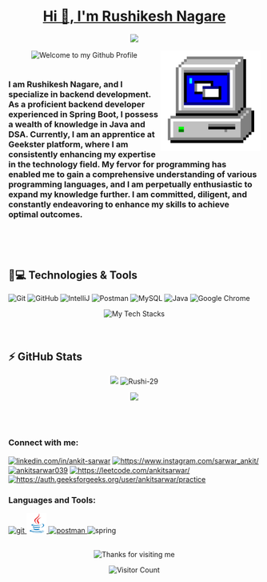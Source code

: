 <a href="https://github.com/Rushi-29">
  <h1 align="center">Hi 👋, I'm Rushikesh Nagare</h1>

<div align="center">

  
![][logo-url]
 
</div>
  </a>

[logo-url]: https://i.giphy.com/media/KzJkzjggfGN5Py6nkT/200.webp


<div align="center">
  <img src="https://github.com/BrunnerLivio/brunnerlivio/blob/master/images/welcome.png?raw=true" style="max-width: 100%;" alt="Welcome to my Github Profile" />
  <img align="right" alt="GIF" src="https://github.com/deut-erium/deut-erium/blob/master/assets/computer.gif?raw=1" width="200vw" />
  <br />
  <br />
  
</div>

 ### I am Rushikesh Nagare, and I specialize in backend development. As a proficient backend developer experienced in Spring Boot, I possess a wealth of knowledge in Java and DSA. Currently, I am an apprentice at Geekster platform, where I am consistently enhancing my expertise in the technology field. My fervor for programming has enabled me to gain a comprehensive understanding of various programming languages, and I am perpetually enthusiastic to expand my knowledge further. I am committed, diligent, and constantly endeavoring to enhance my skills to achieve optimal outcomes.


<br>
<br>
<br>

## 🚀💻 Technologies & Tools

  ![Git](https://img.shields.io/badge/-Git-black?style=flat-square&logo=git)
  ![GitHub](https://img.shields.io/badge/-GitHub-181717?style=flat-square&logo=github)
  ![IntelliJ](https://img.shields.io/badge/-IntelliJ%20IDEA-black?style=flat-square&logo=jetbrains)
  ![Postman](https://img.shields.io/badge/Postman-black?style=flat-square&logo=postman) 
  ![MySQL](https://img.shields.io/badge/-MySQL-black?style=flat-square&logo=mysql)
  ![Java](https://img.shields.io/badge/Java-orange?style=flat-square&logo=java)
  ![Google Chrome](https://img.shields.io/badge/Chrome-black?style=flat-square&logo=google-chrome)
  <div align="center">
  <img height="300" alt="My Tech Stacks" src="IMGtechstacks.png" />
</div>
<br>
<br>

## ⚡ GitHub Stats

<p align="center">
<img src="https://github-readme-stats.vercel.app/api?username=Rushi-29&show_icons=true&count_private=true&theme=gruvbox"/> 
<img width="48%" src="https://github-readme-streak-stats.herokuapp.com/?user=Rushi-29&theme=gruvbox" alt="Rushi-29" /><div align="center"><img src="https://github-readme-stats.vercel.app/api/top-langs/?username=Rushi-29&layout=compact&count_private=true&theme=gruvbox" />
</div></p>

<br>
<br>
</p>

<h3 align="left">Connect with me:</h3>
<p align="left">
<a href="https://linkedin.com/in/ankit-sarwar" target="blank"><img align="center" src="https://raw.githubusercontent.com/rahuldkjain/github-profile-readme-generator/master/src/images/icons/Social/linked-in-alt.svg" alt="linkedin.com/in/ankit-sarwar" height="30" width="40" /></a>
<a href="https://www.instagram.com/sarwar_ankit/" target="blank"><img align="center" src="https://raw.githubusercontent.com/rahuldkjain/github-profile-readme-generator/master/src/images/icons/Social/instagram.svg" alt="https://www.instagram.com/sarwar_ankit/" height="30" width="40" /></a>
<a href="https://www.hackerrank.com/ankitsarwar039" target="blank"><img align="center" src="https://raw.githubusercontent.com/rahuldkjain/github-profile-readme-generator/master/src/images/icons/Social/hackerrank.svg" alt="ankitsarwar039" height="30" width="40" /></a>
<a href="https://www.leetcode.com/ankitsarwar/" target="blank"><img align="center" src="https://raw.githubusercontent.com/rahuldkjain/github-profile-readme-generator/master/src/images/icons/Social/leet-code.svg" alt="https://leetcode.com/ankitsarwar/" height="30" width="40" /></a>
<a href="https://auth.geeksforgeeks.org/user/ankitsarwar/practice" target="blank"><img align="center" src="https://raw.githubusercontent.com/rahuldkjain/github-profile-readme-generator/master/src/images/icons/Social/geeks-for-geeks.svg" alt="https://auth.geeksforgeeks.org/user/ankitsarwar/practice" height="30" width="40" /></a>
</p>

<h3 align="left">Languages and Tools:</h3>
<p align="left"> <a href="https://git-scm.com/" target="_blank" rel="noreferrer"> <img src="https://www.vectorlogo.zone/logos/git-scm/git-scm-icon.svg" alt="git" width="40" height="40"/> </a> <a href="https://www.java.com" target="_blank" rel="noreferrer"> <img src="https://raw.githubusercontent.com/devicons/devicon/master/icons/java/java-original.svg" alt="java" width="40" height="40"/> </a> <a href="https://postman.com" target="_blank" rel="noreferrer"> <img src="https://www.vectorlogo.zone/logos/getpostman/getpostman-icon.svg" alt="postman" width="40" height="40"/> </a> <img src="https://www.vectorlogo.zone/logos/springio/springio-icon.svg" alt="spring" width="40" height="40"/> </a> </p>

<br>


<div align="center">

<img height="120" alt="Thanks for visiting me" width="100%" src="https://raw.githubusercontent.com/BrunnerLivio/brunnerlivio/master/images/marquee.svg" />
<br />

![Visitor Count](https://profile-counter.glitch.me/ankitSarwar/count.svg)
